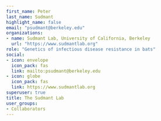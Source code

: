 ```yaml
---
first_name: Peter
last_name: Sudmant
highlight_name: false
email: "psudmant@berkeley.edu"
organizations:
- name: Sudmant Lab, University of California, Berkeley
  url: "https://www.sudmantlab.org"
role: "Genetics of infectious disease resistance in bats"
social:
- icon: envelope
  icon_pack: fas
  link: mailto:psudmant@berkeley.edu
- icon: globe
  icon_pack: fas
  link: https://www.sudmantlab.org
superuser: true
title: The Sudmant Lab
user_groups:
- Collaborators
---
```

